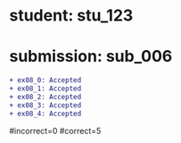 # student: stu_123
# submission: sub_006

```diff
+ ex08_0: Accepted
+ ex08_1: Accepted
+ ex08_2: Accepted
+ ex08_3: Accepted
+ ex08_4: Accepted
```
#incorrect=0
#correct=5
